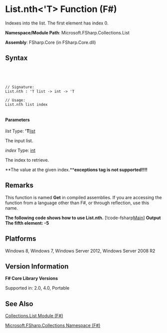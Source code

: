 # List.nth<'T> Function (F#)

Indexes into the list. The first element has index 0.

**Namespace/Module Path**: Microsoft.FSharp.Collections.List

**Assembly**: FSharp.Core (in FSharp.Core.dll)


## Syntax



```




// Signature:
List.nth : 'T list -> int -> 'T

// Usage:
List.nth list index


```





#### Parameters
*list*
Type: **'T**[list](http://msdn.microsoft.com/en-us/library/c627b668-477b-4409-91ed-06d7f1b3e4a7)


The input list.


*index*
Type: [int](http://msdn.microsoft.com/en-us/library/025d5455-3622-4ea5-9573-3ecbd4ee1375)


The index to retrieve.



**The value at the given index.****exceptions tag is not supported!!!!**

## Remarks
This function is named **Get** in compiled assemblies. If you are accessing the function from a language other than F#, or through reflection, use this name.

**The following code shows how to use List.nth.**
[!code-fsharp[Main](snippets/fslists/snippet49.fs)]
**Output**
**The fifth element: -5**
## Platforms
Windows 8, Windows 7, Windows Server 2012, Windows Server 2008 R2


## Version Information
**F# Core Library Versions**

Supported in: 2.0, 4.0, Portable




## See Also
[Collections.List Module &#40;F&#35;&#41;](Collections.List-Module-%5BFSharp%5D.md)

[Microsoft.FSharp.Collections Namespace &#40;F&#35;&#41;](Microsoft.FSharp.Collections-Namespace-%5BFSharp%5D.md)

